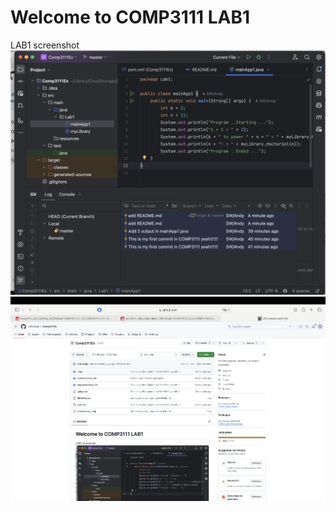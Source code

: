 # Welcome to COMP3111 LAB1

LAB1 screenshot
![screenshot_1.png](screenshot_1.png)
![screenshot_2.png](screenshot_2.png)
